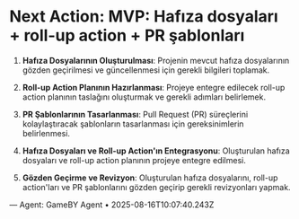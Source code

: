 # Next Action: MVP: Hafıza dosyaları + roll-up action + PR şablonları

1. **Hafıza Dosyalarının Oluşturulması**: Projenin mevcut hafıza dosyalarının gözden geçirilmesi ve güncellenmesi için gerekli bilgileri toplamak.

2. **Roll-up Action Planının Hazırlanması**: Projeye entegre edilecek roll-up action planının taslağını oluşturmak ve gerekli adımları belirlemek.

3. **PR Şablonlarının Tasarlanması**: Pull Request (PR) süreçlerini kolaylaştıracak şablonların tasarlanması için gereksinimlerin belirlenmesi.

4. **Hafıza Dosyaları ve Roll-up Action'ın Entegrasyonu**: Oluşturulan hafıza dosyaları ve roll-up action planının projeye entegre edilmesi.

5. **Gözden Geçirme ve Revizyon**: Oluşturulan hafıza dosyalarını, roll-up action'ları ve PR şablonlarını gözden geçirip gerekli revizyonları yapmak.

— Agent: GameBY Agent • 2025-08-16T10:07:40.243Z
